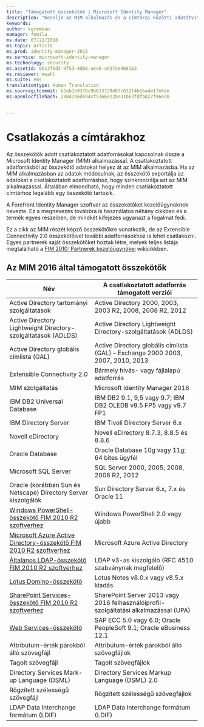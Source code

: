 ```yaml
---
title: "Támogatott összekötők | Microsoft Identity Manager"
description: "Kezelje az MIM alkalmazás és a címtárai közötti adatátvitelt összekötők használatával."
keywords: 
author: kgremban
manager: femila
ms.date: 07/21/2016
ms.topic: article
ms.prod: identity-manager-2015
ms.service: microsoft-identity-manager
ms.technology: security
ms.assetid: 8bc2f6d2-9f53-4db6-aee6-a937ae468163
ms.reviewer: mwahl
ms.suite: ems
translationtype: Human Translation
ms.sourcegitcommit: b3ab1b9376c9b613739d87c812f4b16a4e17e6de
ms.openlocfilehash: 28847b6d494cf5166e22be31b63fdfb027f96ed0


---
```


# Csatlakozás a címtárakhoz

Az összekötők adott csatlakoztatott adatforrásokat kapcsolnak össze a Microsoft Identity Manager (MIM) alkalmazással. A csatlakoztatott adatforrásból az összekötő adatokat helyez át az MIM alkalmazásba. Ha az MIM alkalmazásban az adatok módosulnak, az összekötő exportálja az adatokat a csatlakoztatott adatforráshoz, hogy szinkronizálja azt az MIM alkalmazással. Általában elmondható, hogy minden csatlakoztatott címtárhoz legalább egy összekötő tartozik.

A Forefront Identity Manager szoftver az összekötőket kezelőügynöknek nevezte. Ez a megnevezés továbbra is használatos néhány cikkben és a termék egyes részeiben, de mindkét kifejezés ugyanazt a fogalmat fedi.

Ez a cikk az MIM részét képző összekötőkre vonatkozik, de az Extensible Connectivity 2.0 összekötőivel további adatforrásokhoz is lehet csatlakozni. Egyes partnerek saját összekötőket hoztak létre, melyek teljes listája megtalálható a [FIM 2010: Partnerek kezelőügynökei](http://social.technet.microsoft.com/wiki/contents/articles/1589.fim-2010-management-agents-from-partners.aspx) wikicikkben.

## Az MIM 2016 által támogatott összekötők

| Név | A csatlakoztatott adatforrás támogatott verziói |
| ---- | ----------------------------------------------- |
| Active Directory tartományi szolgáltatások | Active Directory 2000, 2003, 2003 R2, 2008, 2008 R2, 2012 |
| Active Directory Lightweight Directory-szolgáltatások (ADLDS) | Active Directory Lightweight Directory-szolgáltatások (ADLDS) |
| Active Directory globális címlista (GAL) | Active Directory globális címlista (GAL) – Exchange 2000 2003, 2007, 2010, 2013 |
| Extensible Connectivity 2.0 | Bármely hívás- vagy fájlalapú adatforrás |
| MIM szolgáltatás | Microsoft Identity Manager 2016 |
| IBM DB2 Universal Database | IBM DB2 9.1, 9,5 vagy 9.7; IBM DB2 OLEDB v9.5 FP5 vagy v9.7 FP1 |
| IBM Directory Server | IBM Tivoli Directory Server 6.x |
| Novell eDirectory | Novell eDirectory 8.7.3, 8.8.5 és 8.8.6 |
| Oracle Database | Oracle Database 10g vagy 11g; 64 bites ügyfél |
| Microsoft SQL Server | SQL Server 2000, 2005, 2008, 2008 R2, 2012 |
| Oracle (korábban Sun és Netscape) Directory Server kiszolgálók | Sun Directory Server 6.x, 7.x és Oracle 11 |
| [Windows PowerShell-összekötő FIM 2010 R2 szoftverhez](https://msdn.microsoft.com/en-us/library/dn640417.aspx) | Windows PowerShell 2.0 vagy újabb |
| [Microsoft Azure Active Directory-összekötő FIM 2010 R2 szoftverhez](https://msdn.microsoft.com/en-us/library/dn511001.aspx) | Microsoft Azure Active Directory |
| [Általános LDAP-összekötő FIM 2010 R2 szoftverhez](https://msdn.microsoft.com/en-us/library/dn510997.aspx) | LDAP v3-as kiszolgáló (RFC 4510 szabványnak megfelelő) |
| [Lotus Domino-összekötő](https://msdn.microsoft.com/en-us/library/hh859750.aspx) | Lotus Notes v8.0.x vagy v8.5.x kiadás |
| [SharePoint Services-összekötő FIM 2010 R2 szoftverhez](https://msdn.microsoft.com/en-us/library/dn511003.aspx) | SharePoint Server 2013 vagy 2016 felhasználóiprofil-szolgáltatási alkalmazással (UPA) |
| [Web Services-összekötő](https://www.microsoft.com/en-us/download/details.aspx?id=51495) | SAP ECC 5.0 vagy 6.0; Oracle PeopleSoft 9.1; Oracle eBusiness 12.1 |
| Attribútum-érték párokból álló szövegfájl | Attribútum-érték párokból álló szövegfájlok |
| Tagolt szövegfájl | Tagolt szövegfájlok |
| Directory Services Mark-up Language (DSML) | Directory Services Markup Language (DSML) 2.0 |
| Rögzített szélességű szövegfájl | Rögzített szélességű szövegfájlok |
| LDAP Data Interchange formátum (LDIF) | LDAP Data Interchange formátum (LDIF) |



<!--HONumber=Jul16_HO3-->


